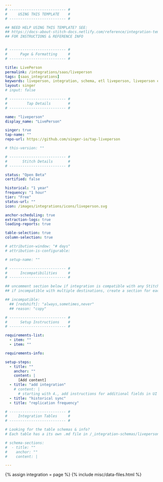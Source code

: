 ```yaml
---
# -------------------------- #
#     USING THIS TEMPLATE    #
# -------------------------- #

## NEED HELP USING THIS TEMPLATE? SEE:
## https://docs-about-stitch-docs.netlify.com/reference/integration-templates/saas/
## FOR INSTRUCTIONS & REFERENCE INFO


# -------------------------- #
#      Page & Formatting     #
# -------------------------- #

title: LivePerson
permalink: /integrations/saas/liveperson
tags: [saas_integrations]
keywords: liveperson, integration, schema, etl liveperson, liveperson etl, liveperson schema
layout: singer
# input: false

# -------------------------- #
#         Tap Details        #
# -------------------------- #

name: "liveperson"
display_name: "LivePerson"

singer: true 
tap-name: ""
repo-url: https://github.com/singer-io/tap-liveperson

# this-version: ""

# -------------------------- #
#       Stitch Details       #
# -------------------------- #

status: "Open Beta"
certified: false

historical: "1 year"
frequency: "1 hour"
tier: "Free"
status-url: ""
icon: /images/integrations/icons/liveperson.svg

anchor-scheduling: true
extraction-logs: true
loading-reports: true

table-selection: true
column-selection: true

# attribution-window: "# days"
# attribution-is-configurable: 

# setup-name: ""

# -------------------------- #
#      Incompatibilities     #
# -------------------------- #

## uncomment section below if integration is compatible with any Stitch destinations
## if incompatible with multiple destinations, create a section for each destination

## incompatible:
  ## [redshift]: "always,sometimes,never"
  ## reason: "copy" 

# -------------------------- #
#      Setup Instructions    #
# -------------------------- #

requirements-list:
  - item: ""
  - item: ""

requirements-info:

setup-steps:
  - title: ""
    anchor: ""
    content: |
      [Add content]
  - title: "add integration"
    # content: |
      # starting with 4., add instructions for additional fields in UI
  - title: "historical sync"
  - title: "replication frequency"

# -------------------------- #
#     Integration Tables     #
# -------------------------- #

# Looking for the table schemas & info?
# Each table has a its own .md file in /_integration-schemas/liveperson

# schema-sections:
#  - title: ""
#    anchor: ""
#    content: |

---
```

{% assign integration = page %}
{% include misc/data-files.html %}
